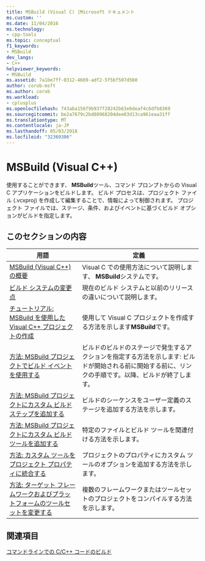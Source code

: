 ```yaml
---
title: MSBuild (Visual C) |Microsoft ドキュメント
ms.custom: ''
ms.date: 11/04/2016
ms.technology:
- cpp-tools
ms.topic: conceptual
f1_keywords:
- MSBuild
dev_langs:
- C++
helpviewer_keywords:
- MSBuild
ms.assetid: 7a1be7ff-0312-4669-adf2-5f5bf507d560
author: corob-msft
ms.author: corob
ms.workload:
- cplusplus
ms.openlocfilehash: 743aba156f9b937f28242b63e6deaf4c6dfb8369
ms.sourcegitcommit: be2a7679c2bd80968204dee03d13ca961eaa31ff
ms.translationtype: MT
ms.contentlocale: ja-JP
ms.lasthandoff: 05/03/2018
ms.locfileid: "32369306"
---
```

# <a name="msbuild-visual-c"></a>MSBuild (Visual C++)
使用することができます、 **MSBuild**ツール、コマンド プロンプトからの Visual C アプリケーションをビルドします。 ビルド プロセスは、プロジェクト ファイル (.vcxproj) を作成して編集することで、情報によって制御されます。 プロジェクト ファイルでは、ステージ、条件、およびイベントに基づくビルド オプションがビルドを指定します。  
  
## <a name="in-this-section"></a>このセクションの内容  
  
|用語|定義|  
|----------|----------------|  
|[MSBuild (Visual C++) の概要](../build/msbuild-visual-cpp-overview.md)|Visual C での使用方法について説明します、 **MSBuild**システムです。|  
|[ビルド システムの変更点](../build/build-system-changes.md)|現在のビルド システムと以前のリリースの違いについて説明します。|  
|[チュートリアル: MSBuild を使用した Visual C++ プロジェクトの作成](../build/walkthrough-using-msbuild-to-create-a-visual-cpp-project.md)|使用して Visual C プロジェクトを作成する方法を示します**MSBuild**です。|  
|[方法: MSBuild プロジェクトでビルド イベントを使用する](../build/how-to-use-build-events-in-msbuild-projects.md)|ビルドのビルドのステージで発生するアクションを指定する方法を示します: ビルドが開始される前に開始する前に、リンクの手順です。以降、ビルドが終了します。|  
|[方法: MSBuild プロジェクトにカスタム ビルド ステップを追加する](../build/how-to-add-a-custom-build-step-to-msbuild-projects.md)|ビルドのシーケンスをユーザー定義のステージを追加する方法を示します。|  
|[方法: MSBuild プロジェクトにカスタム ビルド ツールを追加する](../build/how-to-add-custom-build-tools-to-msbuild-projects.md)|特定のファイルとビルド ツールを関連付ける方法を示します。|  
|[方法: カスタム ツールをプロジェクト プロパティに統合する](../build/how-to-integrate-custom-tools-into-the-project-properties.md)|プロジェクトのプロパティにカスタム ツールのオプションを追加する方法を示します。|  
|[方法: ターゲット フレームワークおよびプラットフォームのツールセットを変更する](../build/how-to-modify-the-target-framework-and-platform-toolset.md)|複数のフレームワークまたはツールセットのプロジェクトをコンパイルする方法を示します。|  
  
## <a name="see-also"></a>関連項目  
 [コマンドラインでの C/C++ コードのビルド](../build/building-on-the-command-line.md)